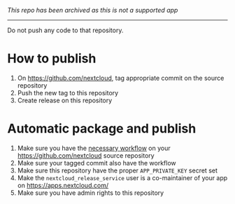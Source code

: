 *This repo has been archived as this is not a supported app*

---

Do not push any code to that repository.

# How to publish
1. On https://github.com/nextcloud, tag appropriate commit on the source repository
2. Push the new tag to this repository
3. Create release on this repository

# Automatic package and publish
1. Make sure you have the [necessary workflow](https://github.com/nextcloud/.github/blob/master/workflow-templates/appstore-build-publish.yml) on your https://github.com/nextcloud source repository
2. Make sure your tagged commit also have the workflow
3. Make sure this repository have the proper `APP_PRIVATE_KEY` secret set
4. Make the `nextcloud_release_service` user is a co-maintainer of your app on https://apps.nextcloud.com/
5. Make sure you have admin rights to this repository
